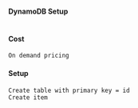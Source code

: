#### DynamoDB Setup


```

```

#### Cost

```
On demand pricing
```

#### Setup

```
Create table with primary key = id
Create item
```


